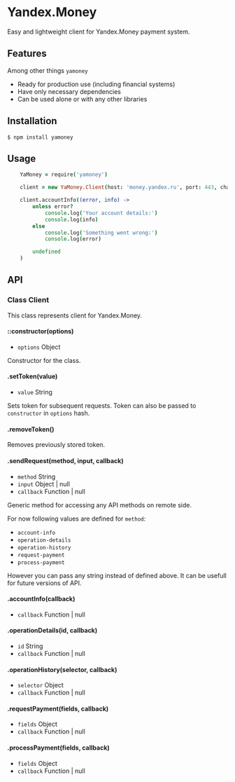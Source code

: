 # Yandex.Money

Easy and lightweight client for Yandex.Money payment system.

## Features

Among other things `yamoney`

- Ready for production use (including financial systems)
- Have only necessary dependencies
- Can be used alone or with any other libraries

## Installation

```
$ npm install yamoney
```

## Usage

```coffeescript
	YaMoney = require('yamoney')

	client = new YaMoney.Client(host: 'money.yandex.ru', port: 443, charset: 'utf-8')

	client.accountInfo((error, info) ->
		unless error?
			console.log('Your account details:')
			console.log(info)
		else
			console.log('Something went wrong:')
			console.log(error)

		undefined
	)
```

## API

### Class Client

This class represents client for Yandex.Money.

#### ::constructor(options)
- `options` Object

Constructor for the class.

#### .setToken(value)
- `value` String

Sets token for subsequent requests. Token can also be passed to `constructor` in `options` hash.

#### .removeToken()

Removes previously stored token.

#### .sendRequest(method, input, callback)
- `method` String
- `input` Object | null
- `callback` Function | null

Generic method for accessing any API methods on remote side.

For now following values are defined for `method`:

- `account-info`
- `operation-details`
- `operation-history`
- `request-payment`
- `process-payment`

However you can pass any string instead of defined above. It can be usefull for future versions of API.

#### .accountInfo(callback)
- `callback` Function | null

#### .operationDetails(id, callback)
- `id` String
- `callback` Function | null

#### .operationHistory(selector, callback)
- `selector` Object
- `callback` Function | null

#### .requestPayment(fields, callback)
- `fields` Object
- `callback` Function | null

#### .processPayment(fields, callback)
- `fields` Object
- `callback` Function | null

